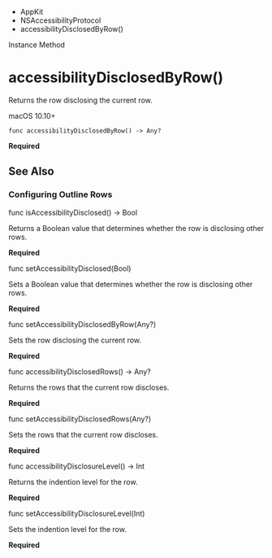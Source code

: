 

- AppKit
- NSAccessibilityProtocol
-  accessibilityDisclosedByRow() 

Instance Method

# accessibilityDisclosedByRow()

Returns the row disclosing the current row.

macOS 10.10+

``` source
func accessibilityDisclosedByRow() -> Any?
```

**Required**

## See Also

### Configuring Outline Rows

func isAccessibilityDisclosed() -> Bool

Returns a Boolean value that determines whether the row is disclosing other rows.

**Required**

func setAccessibilityDisclosed(Bool)

Sets a Boolean value that determines whether the row is disclosing other rows.

**Required**

func setAccessibilityDisclosedByRow(Any?)

Sets the row disclosing the current row.

**Required**

func accessibilityDisclosedRows() -> Any?

Returns the rows that the current row discloses.

**Required**

func setAccessibilityDisclosedRows(Any?)

Sets the rows that the current row discloses.

**Required**

func accessibilityDisclosureLevel() -> Int

Returns the indention level for the row.

**Required**

func setAccessibilityDisclosureLevel(Int)

Sets the indention level for the row.

**Required**

